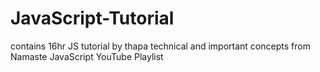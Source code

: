 # JavaScript-Tutorial
contains 16hr JS tutorial by thapa technical and important concepts from Namaste JavaScript YouTube Playlist
